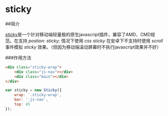 # sticky


##简介


[sticky](baidu.com)是一个针对移动端轻量极的原生javascript插件，兼容了AMD、CMD规范。在支持 *postion: sticky;* 情况下使用 *css sticky* 在安卓下不支持时使用 *scroll* 事件模拟 *sticky* 效果。（但因为移动端滚动屏幕时不执行javascript效果并不好）

###作用方法

``` html
<div class="sticky-wrap">
	<div class="js-nav"></div>
	<div class="main"></div>
</div>
```


``` js
var sticky = new Sticky({
    wrap: '.sticky-wrap',
    bar: '.js-nav',
    top: 45
});
```